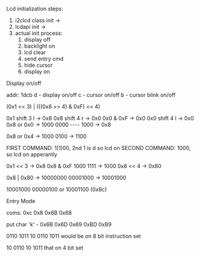 Lcd initialization steps:
1. i2clcd class init ->
2. lcdapi init ->
3. actual init process: 
   1. display off
   2. backlight on
   3. lcd clear 
   4. send entry cmd
   5. hide cursor
   6. display on

Display on/off

addr: 1dcb
d - display on/off
c - cursor on/off
b - cursor blink on/off

(0x1 << 3) | (((0x8 >> 4) & 0xF) << 4)

0x1 shift 3 l -> 0x8
0x8 shift 4 r -> 0x0
0x0 & 0xF -> 0x0
0x0 shift 4 l -> 0x0
0x8 or 0x0 ->
    1000
    0000
    ----
    1000 -> 0x8

0x8 or 0x4 ->
    1000
    0100 -> 1100

FIRST COMMAND: 1(1)00, 2nd 1 is d so lcd on
SECOND COMMAND: 1000, so lcd on apperantly


0x1 << 3 -> 0x8
0x8 & 0xF
    1000
    1111 -> 1000
0x8 << 4 -> 0x80

0x8 | 0x80 ->
    10000000
    00001000 -> 10001000

10001000
00000100 or
10001100 (0x8c)


Entry Mode

coms: 
0xc
0x8
0x6B
0x68

put char
'k' - 0x6B
0x6D
0x69
0xBD
0xB9

0110 1011
10 0110 1011 would be on 8 bit instruction set

10 0110
10 1011 that on 4 bit set
